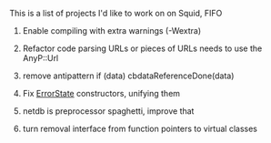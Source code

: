 This is a list of projects I'd like to work on on Squid, FIFO

1.  Enable compiling with extra warnings (-Wextra)

2.  Refactor code parsing URLs or pieces of URLs needs to use the
    AnyP::Url

3.  remove antipattern if (data) cbdataReferenceDone(data)

4.  Fix
    [ErrorState](https://wiki.squid-cache.org/action/show/FrancescoChemolli/SquidProjects/ErrorState#)
    constructors, unifying them

5.  netdb is preprocessor spaghetti, improve that

6.  turn removal interface from function pointers to virtual classes
